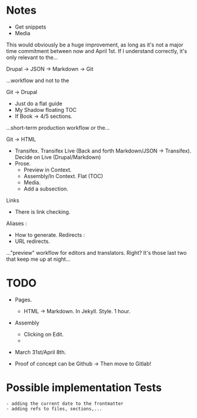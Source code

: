 # Notes

 - Get snippets
 - Media

This would obviously be a huge improvement, as long as it's not a major
time commitment between now and April 1st. If I understand correctly,
it's only relevant to the...

  Drupal -> JSON -> Markdown -> Git

...workflow and not to the

  Git -> Drupal

  - Just do a flat guide
  - My Shadow floating TOC
  - If Book -> 4/5 sections.

...short-term production workflow or the...

  Git -> HTML

  - Transifex. Transifex Live (Back and forth Markdown/JSON -> Transifex). Decide on Live (Drupal/Markdown)
  - Prose. 
    - Preview in Context.
    - Assembly/In Context. Flat (TOC)
    - Media.
    - Add a subsection.


Links
  - There is link checking.

Aliases : 
  - How to generate.
Redirects : 
  - URL redirects.

..."preview" workflow for editors and translators. Right? It's those
last two that keep me up at night...

# TODO

  - Pages.
    - HTML -> Markdown. In Jekyll. Style. 1 hour.

  - Assembly
    - Clicking on Edit.
    - 

  - March 31st/April 8th.

 - Proof of concept can be Github -> Then move to Gitlab!

#  Possible implementation Tests
    - adding the current date to the frontmatter
    - adding refs to files, sections,...


